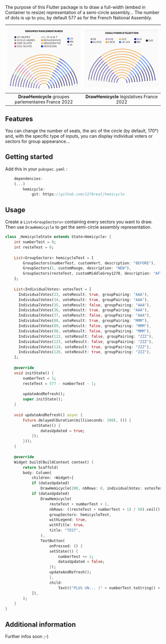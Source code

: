 <!-- 
This README describes the package. If you publish this package to pub.dev,
this README's contents appear on the landing page for your package.

For information about how to write a good package README, see the guide for
[writing package pages](https://dart.dev/guides/libraries/writing-package-pages). 

For general information about developing packages, see the Dart guide for
[creating packages](https://dart.dev/guides/libraries/create-library-packages)
and the Flutter guide for
[developing packages and plugins](https://flutter.dev/developing-packages). 
-->

The purpose of this Flutter package is to draw a full-width (embed in Container to resize) representation of a semi-circle assembly...
The number of dots is up to you, by default 577 as for the French National Assembly.

| ![Image](https://github.com/1278real/hemicycle/blob/d23811596e9ee36c5a728390da145ac60a14273c/assets/groupes.png) | ![Image](https://github.com/1278real/hemicycle/blob/177de3d0ba7e0a8d5e76e0ec73f112b5ab44ee9c/assets/legislatives.png) |
| :------------: | :------------: |
| **DrawHemicycle** groupes parlementaires France 2022 | **DrawHemicycle** législatives France 2022 |

## Features

You can change the number of seats, the arc of the circle (by default, 170°) and, with the specific type of inputs, you can display individual voters or sectors for group appearance...

## Getting started

Add this in your ```pubspec.yaml``` :
```dart
    dependencies:
    (...)
        hemicycle:
            git: https://github.com/1278real/hemicycle
```

## Usage

Create a ```List<GroupSectors>``` containing every sectors you want to draw.
Then use ```DrawHemicycle``` to get the semi-circle assembly representation. 

```dart
class _HemicycleState extends State<Hemicycle> {
    int numberTest = 0;
    int resteTest = 0;

    List<GroupSectors> hemicycleTest = [
        GroupSectors(numberTest, customVert, description: "BEFORE"),
        GroupSectors(1, customRouge, description: "NEW"),
        GroupSectors(resteTest, customMiddleGrey1278, description: "AFTER")
    ];

    List<IndividualVotes> votesTest = [
      IndividualVotes(33, voteResult: true, groupPairing: "AAA"),
      IndividualVotes(34, voteResult: true, groupPairing: "AAA"),
      IndividualVotes(35, voteResult: false, groupPairing: "AAA"),
      IndividualVotes(36, voteResult: true, groupPairing: "AAA"),
      IndividualVotes(37, voteResult: false, groupPairing: "AAA"),
      IndividualVotes(88, voteResult: true, groupPairing: "MMM"),
      IndividualVotes(89, voteResult: false, groupPairing: "MMM"),
      IndividualVotes(90, voteResult: false, groupPairing: "MMM"),
      IndividualVotes(122, voteResult: false, groupPairing: "ZZZ"),
      IndividualVotes(123, voteResult: false, groupPairing: "ZZZ"),
      IndividualVotes(124, voteResult: true, groupPairing: "ZZZ"),
      IndividualVotes(126, voteResult: true, groupPairing: "ZZZ"),
    ];

    @override
    void initState() {
        numberTest = 1;
        resteTest = 577 - numberTest - 1;

        updateAndRefresh();
        super.initState();
    }
    
    void updateAndRefresh() async {
        Future.delayed(Duration(milliseconds: 100), (() {
            setState(() {
                datasUpdated = true;
            });
        }));
    }

    @override
    Widget build(BuildContext context) {
        return Scaffold(
        body: Column(
            children: <Widget>[
            if (datasUpdated)
                DrawHemicycle(200, nbRows: 8, individualVotes: votesTest, withLegend: true),
            if (datasUpdated)
                DrawHemicycle(
                    resteTest + numberTest + 1,
                    nbRows: ((resteTest + numberTest + 1) / 50).ceil(),
                    groupSectors: hemicycleTest,
                    withLegend: true,
                    withTitle: true,
                    title: "TEST",
                ),
                TextButton(
                    onPressed: () {
                    setState(() {
                        numberTest += 1;
                        datasUpdated = false;
                    });
                    updateAndRefresh();
                    },
                    child:
                        Text(("PLUS UN... (" + numberTest.toString() + ")"))),
            ]),
        );
    }
}
```

## Additional information

Further infos soon ;-)